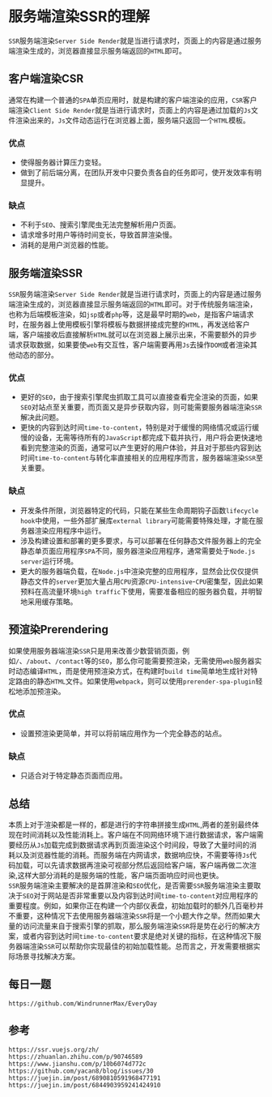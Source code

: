 # 服务端渲染SSR的理解
`SSR`服务端渲染`Server Side Render`就是当进行请求时，页面上的内容是通过服务端渲染生成的，浏览器直接显示服务端返回的`HTML`即可。


## 客户端渲染CSR
通常在构建一个普通的`SPA`单页应用时，就是构建的客户端渲染的应用，`CSR`客户端渲染`Client Side Render`就是当进行请求时，页面上的内容是通过加载的`Js`文件渲染出来的，`Js`文件动态运行在浏览器上面，服务端只返回一个`HTML`模板。  

### 优点
* 使得服务器计算压力变轻。
* 做到了前后端分离，在团队开发中只要负责各自的任务即可，使开发效率有明显提升。

### 缺点
* 不利于`SEO`、搜索引擎爬虫无法完整解析用户页面。
* 请求增多时用户等待时间变长，导致首屏渲染慢。
* 消耗的是用户浏览器的性能。

## 服务端渲染SSR
`SSR`服务端渲染`Server Side Render`就是当进行请求时，页面上的内容是通过服务端渲染生成的，浏览器直接显示服务端返回的`HTML`即可。对于传统服务端渲染，也称为后端模板渲染，如`jsp`或者`php`等，这是最早时期的`web`，是指客户端请求时，在服务器上使用模板引擎将模板与数据拼接成完整的`HTML`，再发送给客户端，客户端接收后直接解析`HTML`就可以在浏览器上展示出来，不需要额外的异步请求获取数据，如果要使`web`有交互性，客户端需要再用`Js`去操作`DOM`或者渲染其他动态的部分。

### 优点
* 更好的`SEO`，由于搜索引擎爬虫抓取工具可以直接查看完全渲染的页面，如果`SEO`对站点至关重要，而页面又是异步获取内容，则可能需要服务器端渲染`SSR`解决此问题。
* 更快的内容到达时间`time-to-content`，特别是对于缓慢的网络情况或运行缓慢的设备，无需等待所有的`JavaScript`都完成下载并执行，用户将会更快速地看到完整渲染的页面，通常可以产生更好的用户体验，并且对于那些内容到达时间`time-to-content`与转化率直接相关的应用程序而言，服务器端渲染`SSR`至关重要。

### 缺点
* 开发条件所限，浏览器特定的代码，只能在某些生命周期钩子函数`lifecycle hook`中使用，一些外部扩展库`external library`可能需要特殊处理，才能在服务器渲染应用程序中运行。
* 涉及构建设置和部署的更多要求，与可以部署在任何静态文件服务器上的完全静态单页面应用程序`SPA`不同，服务器渲染应用程序，通常需要处于`Node.js server`运行环境。
* 更大的服务器端负载，在`Node.js`中渲染完整的应用程序，显然会比仅仅提供静态文件的`server`更加大量占用`CPU`资源`CPU-intensive`-`CPU`密集型，因此如果预料在高流量环境`high traffic`下使用，需要准备相应的服务器负载，并明智地采用缓存策略。

## 预渲染Prerendering
如果使用服务器端渲染`SSR`只是用来改善少数营销页面，例如`/`、`/about`、`/contact`等的`SEO`，那么你可能需要预渲染，无需使用`web`服务器实时动态编译`HTML`，而是使用预渲染方式，在构建时`build time`简单地生成针对特定路由的静态`HTML`文件。如果使用`webpack`，则可以使用`prerender-spa-plugin`轻松地添加预渲染。

### 优点
* 设置预渲染更简单，并可以将前端应用作为一个完全静态的站点。

### 缺点
* 只适合对于特定静态页面而应用。

## 总结
本质上对于渲染都是一样的，都是进行的字符串拼接生成`HTML`,两者的差别最终体现在时间消耗以及性能消耗上。客户端在不同网络环境下进行数据请求，客户端需要经历从`Js`加载完成到数据请求再到页面渲染这个时间段，导致了大量时间的消耗以及浏览器性能的消耗。而服务端在内网请求，数据响应快，不需要等待`Js`代码加载，可以先请求数据再渲染可视部分然后返回给客户端，客户端再做二次渲染,这样大部分消耗的是服务端的性能，客户端页面响应时间也更快。  
`SSR`服务端渲染主要解决的是首屏渲染和`SEO`优化，是否需要`SSR`服务端渲染主要取决于`SEO`对于网站是否非常重要以及内容到达时间`time-to-content`对应用程序的重要程度。例如，如果你正在构建一个内部仪表盘，初始加载时的额外几百毫秒并不重要，这种情况下去使用服务器端渲染`SSR`将是一个小题大作之举。然而如果大量的访问流量来自于搜索引擎的抓取，那么服务端渲染`SSR`将是势在必行的解决方案，或者内容到达时间`time-to-content`要求是绝对关键的指标，在这种情况下服务器端渲染`SSR`可以帮助你实现最佳的初始加载性能。总而言之，开发需要根据实际场景寻找解决方案。

## 每日一题

```
https://github.com/WindrunnerMax/EveryDay
```

## 参考

```
https://ssr.vuejs.org/zh/
https://zhuanlan.zhihu.com/p/90746589
https://www.jianshu.com/p/10b6074d772c
https://github.com/yacan8/blog/issues/30
https://juejin.im/post/6890810591968477191
https://juejin.im/post/6844903959241424910
```

